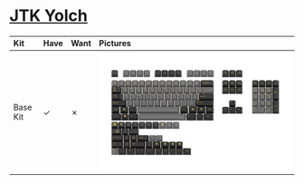 # [JTK Yolch](https://geekhack.org/index.php?topic=95402.0)

| Kit                                   | Have    | Want    | Pictures |
| :-------------------------------------| :------ | :------ | :------- |
| Base Kit                              |    ✓    |    ✗    | ![](pictures/jtk_yolch_base_kit.png) |


